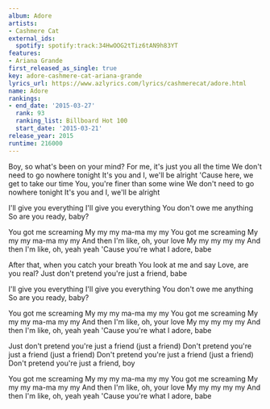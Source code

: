 ```yaml
---
album: Adore
artists:
- Cashmere Cat
external_ids:
  spotify: spotify:track:34HwOOG2tTiz6tAN9h83YT
features:
- Ariana Grande
first_released_as_single: true
key: adore-cashmere-cat-ariana-grande
lyrics_url: https://www.azlyrics.com/lyrics/cashmerecat/adore.html
name: Adore
rankings:
- end_date: '2015-03-27'
  rank: 93
  ranking_list: Billboard Hot 100
  start_date: '2015-03-21'
release_year: 2015
runtime: 216000
---
```

Boy, so what's been on your mind?
For me, it's just you all the time
We don't need to go nowhere tonight
It's you and I, we'll be alright
'Cause here, we get to take our time
You, you're finer than some wine
We don't need to go nowhere tonight
It's you and I, we'll be alright

I'll give you everything
I'll give you everything
You don't owe me anything
So are you ready, baby?

You got me screaming
My my my ma-ma my my
You got me screaming
My my my ma-ma my my
And then I'm like, oh, your love
My my my my my
And then I'm like, oh, yeah yeah
'Cause you're what I adore, babe

After that, when you catch your breath
You look at me and say
Love, are you real?
Just don't pretend you're just a friend, babe

I'll give you everything
I'll give you everything
You don't owe me anything
So are you ready, baby?

You got me screaming
My my my ma-ma my my
You got me screaming
My my my ma-ma my my
And then I'm like, oh, your love
My my my my my
And then I'm like, oh, yeah yeah
'Cause you're what I adore, babe

Just don't pretend you're just a friend (just a friend)
Don't pretend you're just a friend (just a friend)
Don't pretend you're just a friend (just a friend)
Don't pretend you're just a friend, boy

You got me screaming
My my my ma-ma my my
You got me screaming
My my my ma-ma my my
And then I'm like, oh, your love
My my my my my
And then I'm like, oh, yeah yeah
'Cause you're what I adore, babe
